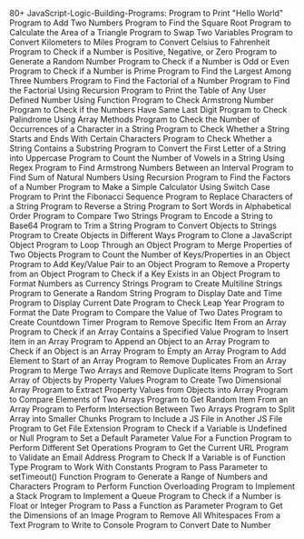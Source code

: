 80+ JavaScript-Logic-Building-Programs:
Program to Print "Hello World"
Program to Add Two Numbers
Program to Find the Square Root
Program to Calculate the Area of a Triangle
Program to Swap Two Variables
Program to Convert Kilometers to Miles
Program to Convert Celsius to Fahrenheit
Program to Check if a Number is Positive, Negative, or Zero
Program to Generate a Random Number
Program to Check if a Number is Odd or Even
Program to Check if a Number is Prime
Program to Find the Largest Among Three Numbers
Program to Find the Factorial of a Number
Program to Find the Factorial Using Recursion
Program to Print the Table of Any User Defined Number Using Function
Program to Check Armstrong Number
Program to Check if the Numbers Have Same Last Digit
Program to Check Palindrome Using Array Methods
Program to Check the Number of Occurrences of a Character in a String
Program to Check Whether a String Starts and Ends With Certain Characters
Program to Check Whether a String Contains a Substring
Program to Convert the First Letter of a String into Uppercase
Program to Count the Number of Vowels in a String Using Regex
Program to Find Armstrong Numbers Between an Interval
Program to Find Sum of Natural Numbers Using Recursion
Program to Find the Factors of a Number
Program to Make a Simple Calculator Using Switch Case
Program to Print the Fibonacci Sequence
Program to Replace Characters of a String
Program to Reverse a String
Program to Sort Words in Alphabetical Order
Program to Compare Two Strings
Program to Encode a String to Base64
Program to Trim a String
Program to Convert Objects to Strings
Program to Create Objects in Different Ways
Program to Clone a JavaScript Object
Program to Loop Through an Object
Program to Merge Properties of Two Objects
Program to Count the Number of Keys/Properties in an Object
Program to Add Key/Value Pair to an Object
Program to Remove a Property from an Object
Program to Check if a Key Exists in an Object
Program to Format Numbers as Currency Strings
Program to Create Multiline Strings
Program to Generate a Random String
Program to Display Date and Time
Program to Display Current Date
Program to Check Leap Year
Program to Format the Date
Program to Compare the Value of Two Dates
Program to Create Countdown Timer
Program to Remove Specific Item From an Array
Program to Check if an Array Contains a Specified Value
Program to Insert Item in an Array
Program to Append an Object to an Array
Program to Check if an Object is an Array
Program to Empty an Array
Program to Add Element to Start of an Array
Program to Remove Duplicates From an Array
Program to Merge Two Arrays and Remove Duplicate Items
Program to Sort Array of Objects by Property Values
Program to Create Two Dimensional Array
Program to Extract Property Values from Objects into Array
Program to Compare Elements of Two Arrays
Program to Get Random Item From an Array
Program to Perform Intersection Between Two Arrays
Program to Split Array into Smaller Chunks
Program to Include a JS File in Another JS File
Program to Get File Extension
Program to Check if a Variable is Undefined or Null
Program to Set a Default Parameter Value For a Function
Program to Perform Different Set Operations
Program to Get the Current URL
Program to Validate an Email Address
Program to Check If a Variable is of Function Type
Program to Work With Constants
Program to Pass Parameter to setTimeout() Function
Program to Generate a Range of Numbers and Characters
Program to Perform Function Overloading
Program to Implement a Stack
Program to Implement a Queue
Program to Check if a Number is Float or Integer
Program to Pass a Function as Parameter
Program to Get the Dimensions of an Image
Program to Remove All Whitespaces From a Text
Program to Write to Console
Program to Convert Date to Number
